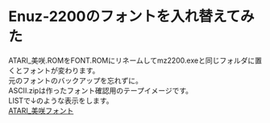 # Enuz-2200のフォントを入れ替えてみた  
ATARI_美咲.ROMをFONT.ROMにリネームしてmz2200.exeと同じフォルダに置くとフォントが変わります。  
元のフォントのバックアップを忘れずに。  
ASCII.zipは作ったフォント確認用のテープイメージです。  
LISTで↓のような表示をします。  
[ATARI_美咲フォント](https://github.com/mkomakonkon/MZ-2000/blob/master/image/ATARI_%E7%BE%8E%E5%92%B2%E3%83%95%E3%82%A9%E3%83%B3%E3%83%88.png)
